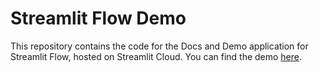 # Streamlit Flow Demo

This repository contains the code for the Docs and Demo application for Streamlit Flow, hosted on Streamlit Cloud. You can find the demo [here](https://stflow.streamlit.app).
